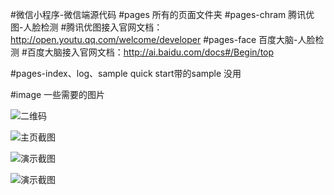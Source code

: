 #微信小程序-微信端源代码
#pages 所有的页面文件夹
#pages-chram 腾讯优图-人脸检测
#腾讯优图接入官网文档：http://open.youtu.qq.com/welcome/developer
#pages-face  百度大脑-人脸检测
#百度大脑接入官网文档：http://ai.baidu.com/docs#/Begin/top

#pages-index、log、sample quick start带的sample 没用

#image 一些需要的图片

![二维码](https://gitee.com/uploads/images/2018/0321/090238_ec240de3_131538.jpeg "小程序二维码小.jpg")

![主页截图](https://gitee.com/uploads/images/2018/0321/090416_247fbc6e_131538.jpeg "1.jpg")

![演示截图](https://gitee.com/uploads/images/2018/0321/090432_18cbd9ec_131538.jpeg "2.jpg")

![演示截图](https://gitee.com/uploads/images/2018/0321/090441_0f7b2cb1_131538.jpeg "3.jpg")
